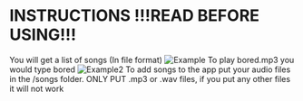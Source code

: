 # INSTRUCTIONS !!!READ BEFORE USING!!!

You will get a list of songs (In file format)
![Example](BetterSpotify/image-instructions/Screenshot_332.png)
To play bored.mp3 you would type bored
![Example2](BetterSpotify/image-instructions/Screenshot_333.png)
To add songs to the app put your audio files in the /songs folder. ONLY PUT .mp3 or .wav files, if you put any other files it will not work
